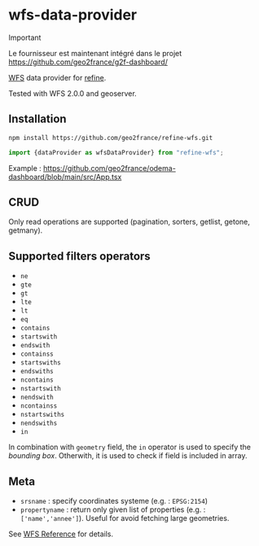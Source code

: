# wfs-data-provider

> [!IMPORTANT]  
> Le fournisseur est maintenant intégré dans le projet https://github.com/geo2france/g2f-dashboard/

[WFS](https://www.ogc.org/standard/wfs/) data provider for [refine](https://github.com/refinedev/refine).

Tested with WFS 2.0.0 and geoserver.

## Installation

```bash
npm install https://github.com/geo2france/refine-wfs.git
```

```typescript
import {dataProvider as wfsDataProvider} from "refine-wfs";
```

Example : https://github.com/geo2france/odema-dashboard/blob/main/src/App.tsx

## CRUD

Only read operations are supported (pagination, sorters, getlist, getone, getmany).

## Supported filters operators
- `ne`
- `gte`
- `gt`
- `lte`
- `lt`
- `eq`
- `contains`
- `startswith`
- `endswith`
- `containss`
- `startswiths`
- `endswiths`
- `ncontains`
- `nstartswith`
- `nendswith`
- `ncontainss`
- `nstartswiths`
- `nendswiths`
- `in`

In combination with `geometry` field, the `in` operator is used to specify the _bounding box_.
Otherwith, it is used to check if field is included in array.


## Meta

- `srsname` : specify coordinates systeme (e.g. : `EPSG:2154`)
- `propertyname` : return only given list of properties (e.g. : `['name','annee']`). Useful for avoid fetching large geometries.

See [WFS Reference](https://docs.geoserver.org/latest/en/user/services/wfs/reference.html) for details.
